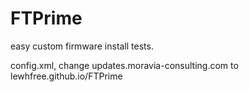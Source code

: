 # FTPrime
easy custom firmware install tests. 

config.xml, change updates.moravia-consulting.com to lewhfree.github.io/FTPrime
